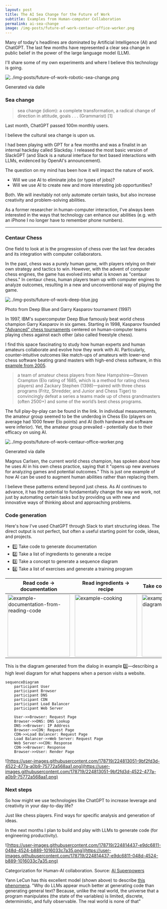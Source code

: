 ```yaml
---
layout: post
title: The AI Sea Change for the Future of Work
subtitle: Examples from Human-computer Collaboration
permalink: ai-sea-change
image: /img-posts/future-of-work-centaur-office-worker.png
---
```


Many of today's headlines are dominated by Artificial Intelligence (AI) and ChatGPT. The last few months have represented a clear sea change in public belief in the power of the large language model (LLM).

I'll share some of my own experiments and where I believe this technology is going.

![../img-posts/future-of-work-robotic-sea-change.png](../img-posts/future-of-work-robotic-sea-change.png)
<p class="text-muted">Generated via dalle</p>

### Sea change

> sea change  (idiom): a complete transformation, a radical change of direction in attitude, goals . . . (Grammarist) [1]

Last month, ChatGPT passed 100m monthly users.

I believe the cultural sea change is upon us.

I had been playing with GPT for a few months and was a finalist in an internal hackday called Slackday. I released the most basic version of SlackGPT (and Slack is a natural interface for text based interactions with LLMs, evidenced by OpenAI's announcement).

The question on my mind has been how it will impact the nature of work.

- Will we use AI to eliminate jobs (or types of jobs)?
- Will we use AI to create new and more interesting job opportunities?

Both. We will inevitably not only automate certain tasks, but also increase creativity and problem-solving abilities.

As a former researcher in human-computer interaction, I've always been interested in the ways that technology can enhance our abilities (e.g. with an iPhone I no longer have to remember phone numbers).

---

### Centaur Chess

One field to look at is the progression of chess over the last few decades and its integration with computer collaborators.

In the past, chess was a purely human game, with players relying on their own strategy and tactics to win. However, with the advent of computer chess engines, the game has evolved into what is known as "centaur chess." In centaur chess, human players team up with computer engines to analyze outcomes, resulting in a new and unconventional way of playing the game.

![../img-posts/future-of-work-deep-blue.jpg](../img-posts/future-of-work-deep-blue.jpg)
<p class="text-muted">Photo from Deep Blue and Garry Kasparov tournament (1997)</p>

In 1997, IBM's supercomputer Deep Blue famously beat world chess champion Garry Kasparov in six games. Starting in 1998, Kasparov founded ["Advanced" chess tournaments](https://historyofinformation.com/detail.php?entryid=4724) centered on human-computer teams playing chess against each other (also called freestyle chess).

I find this space fascinating to study how human experts and human amateurs collaborate and evolve how they work with AI. Particularly, counter-intuitive outcomes like match-ups of amateurs with lower-end chess software beating grand masters with high-end chess software, in this [example from 2005](https://en.chessbase.com/post/dark-horse-zacks-wins-freestyle-che-tournament).

> a team of amateur chess players from New Hampshire—Steven Crampton (Elo rating of 1685, which is a method for rating chess players) and Zackary Stephen (1398)—paired with three chess programs (Fritz, Shredder, and Junior and Chess Tiger) to convincingly defeat a series a teams made up of chess grandmasters (often 2500+) and some of the world’s best chess programs.

The full play-by-play can be found in the link. In individual measurements, the amateur group seemed to be the underdog in Chess Elo (players on average had 1000 fewer Elo points) and AI (both hardware and software were inferior). Yet, the amateur group prevailed - potentially due to their efficacy on using AI.

![../img-posts/future-of-work-centaur-office-worker.png](../img-posts/future-of-work-centaur-office-worker.png)
<p class="text-muted">Generated via dalle</p>

Magnus Carlsen, the current world chess champion, has spoken about how he uses AI in his own chess practice, saying that it "opens up new avenues for analyzing games and potential outcomes." This is just one example of how AI can be used to augment human abilities rather than replacing them.

I believe these patterns extend beyond just chess. As AI continues to advance, it has the potential to fundamentally change the way we work, not just by automating certain tasks but by providing us with new and innovative ways of thinking about and approaching problems.

### Code generation

Here's how I've used ChatGPT through Slack to start structuring ideas. The direct output is not perfect, but often a useful starting point for code, ideas, and projects.

- 1️⃣ Take code to generate documentation
- 2️⃣ Take a list of ingredients to generate a recipe
- 3️⃣ Take a concept to generate a sequence diagram
- 4️⃣ Take a list of exercises and generate a training program


| Read code → documentation                                                                                                                                                                                                                                                        | Read ingredients → recipe                                                                                                                                                                                                                                | Take concept → diagram                                                                                                                                                                                                                                            | Take exercises → workouts                                                                                                                                                                                                                                 |
| -------------------------------------------------------------------------------------------------------------------------------------------------------------------------------------------------------------------------------------------------------------------------------- | -------------------------------------------------------------------------------------------------------------------------------------------------------------------------------------------------------------------------------------------------------- | ----------------------------------------------------------------------------------------------------------------------------------------------------------------------------------------------------------------------------------------------------------------- | --------------------------------------------------------------------------------------------------------------------------------------------------------------------------------------------------------------------------------------------------------- |
| [<img width="200" alt="example-documentation-from-reading-code" src="https://user-images.githubusercontent.com/178719/207098084-b07941ee-8df9-457f-85fb-5e1a8353cc6e.png">](https://user-images.githubusercontent.com/178719/207098084-b07941ee-8df9-457f-85fb-5e1a8353cc6e.png) | [<img width="200" alt="example-cooking" src="https://user-images.githubusercontent.com/178719/207098086-bde444a3-dad9-42d1-a344-ee2c2729bf5d.png">](https://user-images.githubusercontent.com/178719/207098086-bde444a3-dad9-42d1-a344-ee2c2729bf5d.png) | [<img width="200" alt="example-browsers-diagram" src="https://user-images.githubusercontent.com/178719/207098073-1f6667f5-8642-44bb-9543-ec71b5067bfb.png">](https://user-images.githubusercontent.com/178719/207098073-1f6667f5-8642-44bb-9543-ec71b5067bfb.png) | [<img width="150" alt="example-training" src="https://user-images.githubusercontent.com/178719/207098081-afcbe96f-8b23-4114-8ba0-fed7f05a064c.png">](https://user-images.githubusercontent.com/178719/207098081-afcbe96f-8b23-4114-8ba0-fed7f05a064c.png) |

This is the diagram generated from the dialog in example 3️⃣—describing a high level diagram for what happens when a person visits a website.

```mermaid
sequenceDiagram
    participant User
    participant Browser
    participant DNS
    participant CDN
    participant Load Balancer
    participant Web Server

    User->>Browser: Request Page
    Browser->>DNS: DNS Lookup
    DNS->>Browser: IP Address
    Browser->>CDN: Request Page
    CDN->>Load Balancer: Request Page
    Load Balancer->>Web Server: Request Page
    Web Server->>CDN: Response
    CDN->>Browser: Response
    Browser->>User: Render Page
```

![https://user-images.githubusercontent.com/178719/224813051-9bf2fd3d-4522-477a-a0b9-75772a568aa1.png](https://user-images.githubusercontent.com/178719/224813051-9bf2fd3d-4522-477a-a0b9-75772a568aa1.png)


### Next steps

So how might we use technologies like ChatGPT to increase leverage and creativity in your day-to-day life?

Just like chess players. Find ways for specific analysis and generation of ideas.

In the next months I plan to build and play with LLMs to generate code (for engineering productivity).

![https://user-images.githubusercontent.com/178719/224814437-e9dc6811-048d-4524-b889-1016033c7a35.png](https://user-images.githubusercontent.com/178719/224814437-e9dc6811-048d-4524-b889-1016033c7a35.png)
<p class="text-muted">Categorization for Human-AI collaboration. Source: <a href="https://www.amazon.com/AI-Superpowers-China-Silicon-Valley/dp/0358105587">AI Superpowers</a></p>

Yann LeCun has this excellent model (shown above) to describe [this phenomena](https://twitter.com/ylecun/status/1625127902890151943). "Why do LLMs appear much better at generating code than generating general text? Because, unlike the real world, the universe that a program manipulates (the state of the variables) is limited, discrete, deterministic, and fully observable. The real world is none of that"

